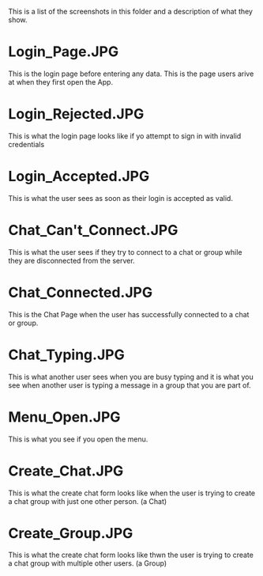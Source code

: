 This is a list of the screenshots in this folder and a description of what they show.

# Login_Page.JPG
This is the login page before entering any data. This is the page users arive at when they first open the App.

# Login_Rejected.JPG
This is what the login page looks like if yo attempt to sign in with invalid credentials

# Login_Accepted.JPG
This is what the user sees as soon as their login is accepted as valid.

# Chat_Can't_Connect.JPG
This is what the user sees if they try to connect to a chat or group while they are disconnected from the server.

# Chat_Connected.JPG
This is the Chat Page when the user has successfully connected to a chat or group.

# Chat_Typing.JPG
This is what another user sees when you are busy typing and it is what you see when another user is typing a message in a group that you are part of.

# Menu_Open.JPG
This is what you see if you open the menu.

# Create_Chat.JPG
This is what the create chat form looks like when the user is trying to create a chat group with just one other person. (a Chat)

# Create_Group.JPG
This is what the create chat form looks like thwn the user is trying to create a chat group with multiple other users. (a Group)

